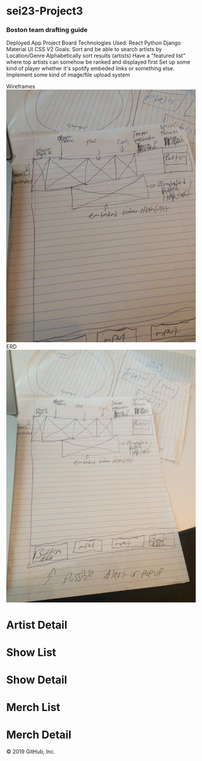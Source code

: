 <h1>sei23-Project3</h1>
<h3>Boston  team drafting guide</h3>

Deployed App
Project Board
Technologies Used:
React
Python
Django
Material UI
CSS
V2 Goals:
Sort and be able to search artists by Location/Genre
Alphabetically sort results (artists)
Have a "featured list" where top artists can somehow be ranked and displayed first
Set up some kind of player whether it's spotify embeded links or something else.
Implement some kind of image/file upload system


Wireframes
<img src="/images/IMG_2911.JPG"/>
ERD 
<img src = "/images/IMG_2912.JPG"/>

<h1>Artist Detail</h1>

<h1>Show List</h1>

<h1>Show Detail</h1>

<h1>Merch List</h1>

<h1>Merch Detail</h1>

© 2019 GitHub, Inc.